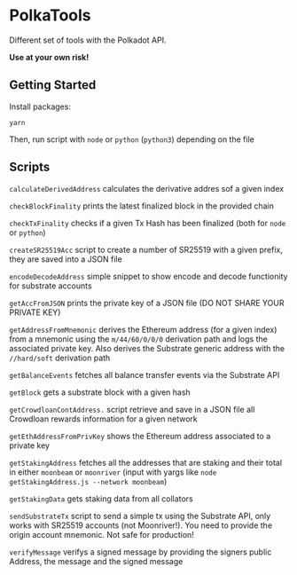 # PolkaTools

Different set of tools with the Polkadot API.

**Use at your own risk!**

## Getting Started

Install packages:

```
yarn
```

Then, run script with `node` or `python` (`python3`) depending on the file


## Scripts

`calculateDerivedAddress` calculates the derivative addres sof a given index

`checkBlockFinality` prints the latest finalized block in the provided chain

`checkTxFinality` checks if a given Tx Hash has been finalized (both for `node` or `python`)

`createSR25519Acc` script to create a number of SR25519 with a given prefix, they are saved into a JSON file

`encodeDecodeAddress` simple snippet to show encode and decode functionity for substrate accounts

`getAccFromJSON` prints the private key of a JSON file (DO NOT SHARE YOUR PRIVATE KEY)

`getAddressFromMnemonic` derives the Ethereum address (for a given index) from a mnemonic using the `m/44/60/0/0/0` derivation path and logs the associated private key. Also derives the Substrate generic address with the `//hard/soft` derivation path

`getBalanceEvents` fetches all balance transfer events via the Substrate API

`getBlock` gets a substrate block with a given hash

`getCrowdloanContAddress.` script retrieve and save in a JSON file all Crowdloan rewards information for a given network

`getEthAddressFromPrivKey` shows the Ethereum address associated to a private key

`getStakingAddress` fetches all the addresses that are staking and their total in either `moonbeam` or `moonriver` (input with yargs like `node getStakingAddress.js --network moonbeam`)

`getStakingData` gets staking data from all collators

`sendSubstrateTx` script to send a simple tx using the Substrate API, only works with SR25519 accounts (not Moonriver!). You need to provide the origin account mnemonic. Not safe for production!

`verifyMessage` verifys a signed message by providing the signers public Address, the message and the signed message
